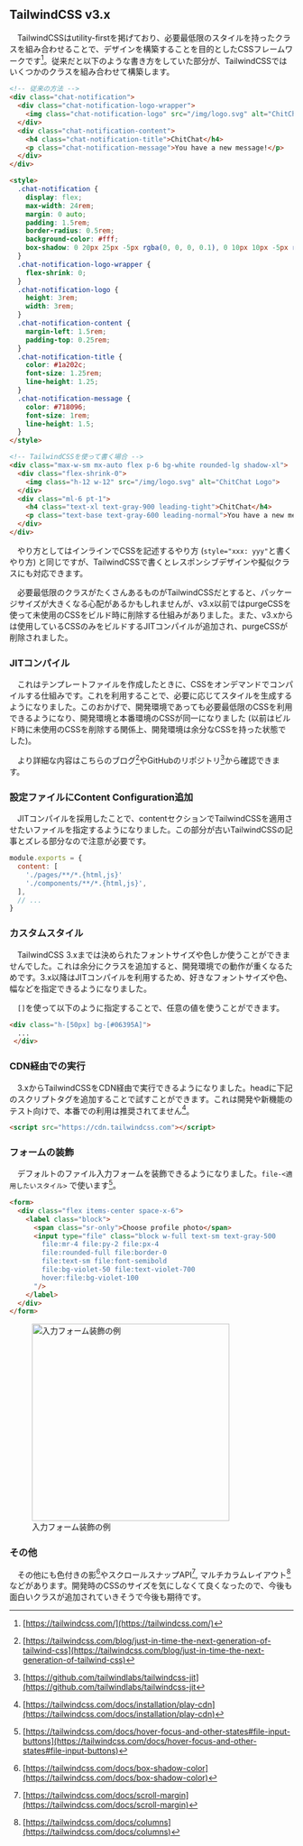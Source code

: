 ## TailwindCSS v3.x
　TailwindCSSはutility-firstを掲げており、必要最低限のスタイルを持ったクラスを組み合わせることで、デザインを構築することを目的としたCSSフレームワークです[^tailwindcss]。従来だと以下のような書き方をしていた部分が、TailwindCSSではいくつかのクラスを組み合わせて構築します。

```html
<!-- 従来の方法 -->
<div class="chat-notification">
  <div class="chat-notification-logo-wrapper">
    <img class="chat-notification-logo" src="/img/logo.svg" alt="ChitChat Logo">
  </div>
  <div class="chat-notification-content">
    <h4 class="chat-notification-title">ChitChat</h4>
    <p class="chat-notification-message">You have a new message!</p>
  </div>
</div>

<style>
  .chat-notification {
    display: flex;
    max-width: 24rem;
    margin: 0 auto;
    padding: 1.5rem;
    border-radius: 0.5rem;
    background-color: #fff;
    box-shadow: 0 20px 25px -5px rgba(0, 0, 0, 0.1), 0 10px 10px -5px rgba(0, 0, 0, 0.04);
  }
  .chat-notification-logo-wrapper {
    flex-shrink: 0;
  }
  .chat-notification-logo {
    height: 3rem;
    width: 3rem;
  }
  .chat-notification-content {
    margin-left: 1.5rem;
    padding-top: 0.25rem;
  }
  .chat-notification-title {
    color: #1a202c;
    font-size: 1.25rem;
    line-height: 1.25;
  }
  .chat-notification-message {
    color: #718096;
    font-size: 1rem;
    line-height: 1.5;
  }
</style>
```

```html
<!-- TailwindCSSを使って書く場合 -->
<div class="max-w-sm mx-auto flex p-6 bg-white rounded-lg shadow-xl">
  <div class="flex-shrink-0">
    <img class="h-12 w-12" src="/img/logo.svg" alt="ChitChat Logo">
  </div>
  <div class="ml-6 pt-1">
    <h4 class="text-xl text-gray-900 leading-tight">ChitChat</h4>
    <p class="text-base text-gray-600 leading-normal">You have a new message!</p>
  </div>
</div>
```

　やり方としてはインラインでCSSを記述するやり方 (`style="xxx: yyy"`と書くやり方) と同じですが、TailwindCSSで書くとレスポンシブデザインや擬似クラスにも対応できます。

　必要最低限のクラスがたくさんあるものがTailwindCSSだとすると、パッケージサイズが大きくなる心配があるかもしれませんが、v3.x以前ではpurgeCSSを使って未使用のCSSをビルド時に削除する仕組みがありました。また、v3.xからは使用しているCSSのみをビルドするJITコンパイルが追加され、purgeCSSが削除されました。

### JITコンパイル
　これはテンプレートファイルを作成したときに、CSSをオンデマンドでコンパイルする仕組みです。これを利用することで、必要に応じてスタイルを生成するようになりました。このおかげで、開発環境であっても必要最低限のCSSを利用できるようになり、開発環境と本番環境のCSSが同一になりました (以前はビルド時に未使用のCSSを削除する関係上、開発環境は余分なCSSを持った状態でした)。

　より詳細な内容はこちらのブログ[^tailwind_jit]やGitHubのリポジトリ[^tailwind_jid2]から確認できます。

### 設定ファイルにContent Configuration追加
　JITコンパイルを採用したことで、contentセクションでTailwindCSSを適用させたいファイルを指定するようになりました。この部分が古いTailwindCSSの記事とズレる部分なので注意が必要です。

```javascript
module.exports = {
  content: [
    './pages/**/*.{html,js}'
    './components/**/*.{html,js}',
  ],
  // ...
}
```

### カスタムスタイル
　TailwindCSS 3.xまでは決められたフォントサイズや色しか使うことができませんでした。これは余分にクラスを追加すると、開発環境での動作が重くなるためです。3.x以降はJITコンパイルを利用するため、好きなフォントサイズや色、幅などを指定できるようになりました。

 　`[]`を使って以下のように指定することで、任意の値を使うことができます。

```html
<div class="h-[50px] bg-[#06395A]">
  ...
 </div>
```

### CDN経由での実行
　3.xからTailwindCSSをCDN経由で実行できるようになりました。headに下記のスクリプトタグを追加することで試すことができます。これは開発や新機能のテスト向けで、本番での利用は推奨されてません[^tailwind_cdn]。

```html
<script src="https://cdn.tailwindcss.com"></script>
```

### フォームの装飾
　デフォルトのファイル入力フォームを装飾できるようになりました。`file-<適用したいスタイル>` で使います[^tailwind_input_button]。

```html
<form>
  <div class="flex items-center space-x-6">
    <label class="block">
      <span class="sr-only">Choose profile photo</span>
      <input type="file" class="block w-full text-sm text-gray-500
        file:mr-4 file:py-2 file:px-4
        file:rounded-full file:border-0
        file:text-sm file:font-semibold
        file:bg-violet-50 file:text-violet-700
        hover:file:bg-violet-100
      "/>
    </label>
  </div>
</form>
```

<figure>
  <img src='/images/web_changelog_2021/tailwindcss/form.png' width='350' alt='入力フォーム装飾の例' />
  <figcaption>入力フォーム装飾の例</figcaption>
</figure>

### その他
　その他にも色付きの影[^tailwind_box_shadow]やスクロールスナップAPI[^scroll_margin], マルチカラムレイアウト[^multi_column_layout]などがあります。開発時のCSSのサイズを気にしなくて良くなったので、今後も面白いクラスが追加されていきそうで今後も期待です。

[^tailwindcss]: [https://tailwindcss.com/](https://tailwindcss.com/)
[^tailwind_jit]: [https://tailwindcss.com/blog/just-in-time-the-next-generation-of-tailwind-css](https://tailwindcss.com/blog/just-in-time-the-next-generation-of-tailwind-css)
[^tailwind_jid2]: [https://github.com/tailwindlabs/tailwindcss-jit](https://github.com/tailwindlabs/tailwindcss-jit
[^tailwind_cdn]: [https://tailwindcss.com/docs/installation/play-cdn](https://tailwindcss.com/docs/installation/play-cdn)
[^tailwind_input_button]: [https://tailwindcss.com/docs/hover-focus-and-other-states#file-input-buttons](https://tailwindcss.com/docs/hover-focus-and-other-states#file-input-buttons)
[^tailwind_box_shadow]: [https://tailwindcss.com/docs/box-shadow-color](https://tailwindcss.com/docs/box-shadow-color)
[^scroll_margin]: [https://tailwindcss.com/docs/scroll-margin](https://tailwindcss.com/docs/scroll-margin)
[^multi_column_layout]: [https://tailwindcss.com/docs/columns](https://tailwindcss.com/docs/columns)
